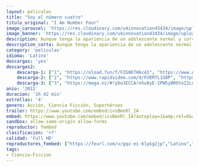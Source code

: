 ```yaml
---
layout: peliculas
title: "Soy el número cuatro"
titulo_original: "I Am Number Four"
image_carousel: 'https://res.cloudinary.com/u4innovation43434/image/upload/v1584834143/soy4-min_giflzz.jpg'
image_banner: 'https://res.cloudinary.com/u4innovation43434/image/upload/v1584834143/Soy_el_n_mero_cuatro-801503741-large-min_mjj1vp.jpg'
description: Aunque tenga la apariencia de un adolescente normal y corriente, John Smith (Alex Pettyfer) es en realidad un extraterrestre que vive entre los humanos. Su principal obsesión es ocultarse de unos enemigos que quieren matarle igual que ya han hecho con otros tres alienígenas; de ahí que John sea consciente de que él es el número cuatro y busque la protección que le brinda Henri, su guardián (Timothy Olyphant). Tras pasar por varias ciudades en una huida que no parece tener fin, John llega hasta una pequeña localidad de Ohio. Allí no sólo tendrá que hacer frente a sus enemigos, sino también a su primer amor (Dianna Agron). Además, el chico experimentará la capacidad sobrenatural para ejercer nuevos poderes y tomará contacto con los otros tres seres que no pudieron escapar a su fatídico destino.
description_corta: Aunque tenga la apariencia de un adolescente normal y corriente, John Smith (Alex Pettyfer) es en realidad un extraterrestre que vive entre los humanos. Su principal obsesión es ocultarse de unos enemigos que...
category: 'peliculas'
idioma: 'Latino'
descargas: 'yes'
descargas2:
    descarga-1: ["1", "https://oload.fun/f/FZG0KTH6c4I", "https://www.google.com/s2/favicons?domain=openload.co","OpenLoad","https://res.cloudinary.com/imbriitneysam/image/upload/v1541473684/mexico.png", "Latino", "Full HD"]
    descarga-2: ["2", "https://www.rapidvideo.com/d/FUEM7L1G8P", "https://www.google.com/s2/favicons?domain=www.rapidvideo.com","RapidVideo","https://res.cloudinary.com/imbriitneysam/image/upload/v1541473684/mexico.png", "Latino", "Full HD"]
    descarga-3: ["3", "https://mega.nz/#!yDo3ECCA!nhu8yE-IPW5yBROtoZ2LuhHLk7B40UHucIZ4QoCJh0Q", "https://www.google.com/s2/favicons?domain=mega.nz","Mega","https://res.cloudinary.com/imbriitneysam/image/upload/v1541473684/mexico.png", "Latino", "Full HD"]
anio: '2011'
duracion: '1h 42 min'
estrellas: '4'
genero: Acción, Ciencia Ficción, Superhéroes
trailer: https://www.youtube.com/embed/ivsBmnRl_IA
embed: https://www.youtube.com/embed/ivsBmnRl_IA?autoplay=1&amp;rel=0&amp;hd=1&border=0&wmode=opaque&enablejsapi=1&modestbranding=1&controls=1&showinfo=0
sandbox: allow-same-origin allow-forms
reproductor: fembed
clasificacion: '+7'
calidad: 'Full HD'
reproductores_fembed: ["https://feurl.com/v/gqz-ei-6lpkg2jp","Latino","https://feurl.com/v/j718-hdkwln5q3p","Latino","https://www.pelispng.online/v/7q97nq2x2wv","Latino"]
tags:
- Ciencia-Ficcion
---
```












